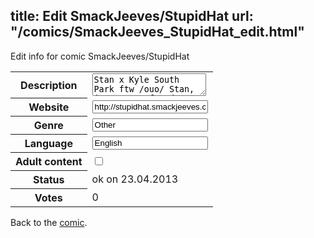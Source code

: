 title: Edit SmackJeeves/StupidHat
url: "/comics/SmackJeeves_StupidHat_edit.html"
---
Edit info for comic SmackJeeves/StupidHat

<form name="comic" action="http://gaepostmail.appengine.com/comic" name="post">
<table class="comicinfo">
<tr>
<th>Description</th><td><textarea name="description">Stan x Kyle South Park ftw /ouo/ Stan, just as confused as Kyle. But do they care? No. The two have been bickering for a long time now. BL. Nothing graphic, it's not porn. Kinda making it up as I go along /ouo/ Kinda sketchy too. Sorry about that;;</textarea></td>
</tr>
<tr>
<th>Website</th><td><input type="text" name="url" value="http://stupidhat.smackjeeves.com/comics/"/></td>
</tr>
<tr>
<th>Genre</th><td><input type="text" name="genre" value="Other"/></td>
</tr>
<tr>
<th>Language</th><td><input type="text" name="language" value="English"/></td>
</tr>
<tr>
<th>Adult content</th><td><input type="checkbox" name="adult" value="adult" /></td>
</tr>
<tr>
<th>Status</th><td>ok on 23.04.2013</td>
</tr>
<tr>
<th>Votes</th><td>0</div></td>
</tr>
</table>
</form>

Back to the [comic](/comics/SmackJeeves_StupidHat.html).
